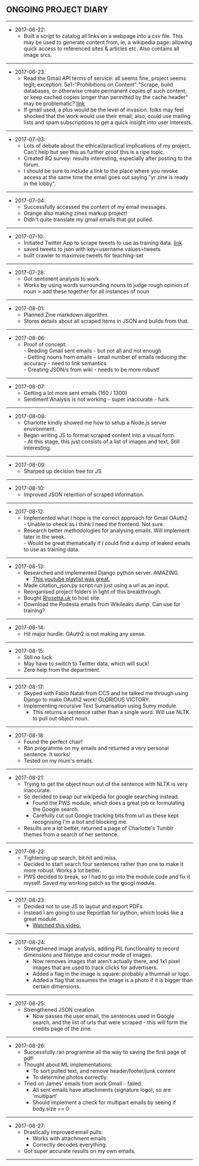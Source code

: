 ## ONGOING PROJECT DIARY
---
+ 2017-06-22:  
  + Built a script to catalog all links on a webpage into a csv file. This may be used to generate content from, ie, a wikipedia page: allowing quick access to referenced sites & articles etc. Also contains all image srcs.
---
+ 2017-06-23:
  + Read the Gmail API terms of service: all seems fine, project seems legit; exception: 5e1-"Prohibitions on Content":"Scrape, build databases, or otherwise create permanent copies of such content, or keep cached copies longer than permitted by the cache header" may be problematic? 
    [link](https://console.developers.google.com/tos?id=universal)  
  + If gmail used, a plus would be the level of invasion: folks may feel shocked that the work would use their email; also, could use mailing lists and spam subscriptions to get a quick insight into user interests.
---
+ 2017-07-03:  
  + Lots of debate about the ethical/practical implications of my project. Can't help but see this as further proof this is a ripe topic.  
  + Created 8Q survey: results interesting, especially after posting to the forum.  
  + I should be sure to include a link to the place where you revoke access at the same time the email goes out saying "yr zine is ready in the lobby".  
---
+ 2017-07-04:  
  + Successfully accessed the content of my email messages.  
  + Orange also making zines markup project!  
  + Didn't quite translate my gmail emails that got pulled.  
---
+ 2017-07-10:  
  + Initiated Twitter App to scrape tweets to use as training data.  [link](https://marcobonzanini.com/2015/03/02/mining-twitter-data-with-python-part-1/)  
  + saved tweets to json with key=username values=tweets  
  + built crawler to maximise tweets for teaching-set  
---
+ 2017-07-28:  
  + Got sentiment analysis to work.  
  + Works by using words surrounding nouns to judge rough opinion of noun > add these together for all instances of noun  
---
+ 2017-08-01:  
  + Planned Zine markdown algorithm.
  + Stores details about all scraped items in JSON and builds from that.
---
+ 2017-08-06:  
  + Proof of concept:  
            - Reading Gmail sent emails - but not all and not enough  
            - Getting nouns from emails - small number of emails reducing the accuracy - need to link semantics  
            - Creating JSON/s from wiki - needs to be more robust!  
---
+ 2017-08-07:  
  + Getting a lot more sent emails (160 / 1300)  
  + Sentiment Analysis is not working - super inaccurate - fuck.  
---
+ 2017-08-08:  
  + Charlotte kindly showed me how to setup a Node.js server environment. 
  + Began writing JS to format scraped content into a visual form.  
            - At this stage, this just consists of a list of images and text. Still interesting.  
---
+ 2017-08-09:  
  + Sharped up decision tree for JS  
---
+ 2017-08-10:  
  + Improved JSON retention of scraped information.  
---
+ 2017-08-12:  
  + Implemented what I hope is the correct approach for Gmail OAuth2  
            - Unable to check as I think I need the frontend. Not sure.  
  + Research better methodologies for analysing emails. Will implement later in the week.  
            - Would be great thematically if I could find a dump of leaked emails to use as training data.  
---
+ 2017-08-13:  
  + Researched and implemented Django python server. AMAZING. 
    + [This youtube playlist was great.](https://www.youtube.com/playlist?list=PL6gx4Cwl9DGBlmzzFcLgDhKTTfNLfX1IK) 
  + Made citation_json.py script run just using a url as an input.  
  + Reorganised project folders in light of this breakthrough.  
  + Bought [Rrosetta.uk](http://Rrosetta.uk) to host site.
  + Download the Podesta emails from Wikileaks dump. Can use for training?
---
+ 2017-08-14:
  + Hit major hurdle: OAuth2 is not making any sense.
---
+ 2017-08-15:
  + Still no luck
  + May have to switch to Twitter data, which will suck!
  + Zero help from the department.
---
+ 2017-08-17:
  + Skyped with Fabio Natali from CCS and he talked me through using Django to make OAuth2 work! GLORIOUS VICTORY.
  + Implementing recursive Text Sumarisation using Sumy module.
    + This returns a sentence rather than a single word. Will use NLTK to pull out object noun.
---
+ 2017-08-18:
  + Found the perfect chair!
  + Ran programme on my emails and returned a very personal sentence. It works!
  + Tested on my mum's emails.
---
+ 2017-08-21:
  + Trying to get the object noun out of the sentence with NLTK is very inaccurate. 
  + So decided to swap out wikipedia for google searching instead.
    + Found the PWS module, which does a great job or formulating the Google search.
    + Carefully cut out Google tracking bits from url as these kept recognising I'm a bot and blocking me.
  + Results are a lot better, returned a page of Charlotte's Tumblr themes from a search of her sentence.
---
+ 2017-08-22:
  + Tightening up search, bit hit and miss.
  + Decided to start search four sentences rather than one to make it more robust. Works a lot better.
  + PWS decided to break, so I had to go into the module code and fix it myself. Saved my working patch as the googl module.
---
+ 2017-08-23:
  + Decided not to use JS to layout and export PDFs.
  + Instead I am going to use Reportlab for python, which looks like a great module.
    + [Watched this video.](https://www.youtube.com/watch?v=Ei0fL6j8DtI)
---
+ 2017-08-24:
  + Strengthened image analysis, adding PIL functionality to record dimensions and filetype and colour mode of images.
    + Now removes images that aren't actually there, and 1x1 pixel images that are used to track clicks for advertisers.
    + Added a flag in the image is square: probably a thumnail or logo.
    + Added a flag that assumes the image is a photo if it is bigger than certain dimensions.
---
+ 2017-08-25:
  + Strengthened JSON creation
    + Now passes the user email, the sentences used in Google search, and the list of urls that were scraped - this will form the credits page of the zine.
---
+ 2017-08-26:
  + Successfully ran programme all the way to saving the first page of pdf!
  + Thought about ML implementations:
    + To sort pulled text, and remove header/footer/junk content
    + To determine photos correctly.
  + Tried on James' emails from work Gmail - failed:
    + All sent emails have attachments (signature logo), so are 'multipart'
    + Should implement a check for multipart emails by seeing if body.size == 0
---
+ 2017-08-27:
  + Drastically improved email pulls:
    + Works with attachment emails
    + Correctly decodes everything.
  + Got super accurate results on my own emails.
---